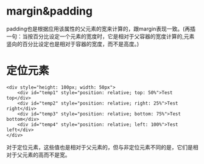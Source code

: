 # margin&padding
padding也是根据应用该属性的父元素的宽来计算的，跟margin表现一致。(再插一句：当按百分比设定一个元素的宽度时，它是相对于父容器的宽度计算的,元素竖向的百分比设定也是相对于容器的宽度，而不是高度。)
# 定位元素

```
<div style="height: 100px; width: 50px">
    <div id="temp1" style="position: relative; top: 50%">Test top</div>
    <div id="temp2" style="position: relative; right: 25%">Test right</div>
    <div id="temp3" style="position: relative; bottom: 75%">Test bottom</div>
    <div id="temp4" style="position: relative; left: 100%">Test left</div>
</div>
```

对于定位元素，这些值也是相对于父元素的，但与非定位元素不同的是，它们是相对于父元素的高而不是宽。
